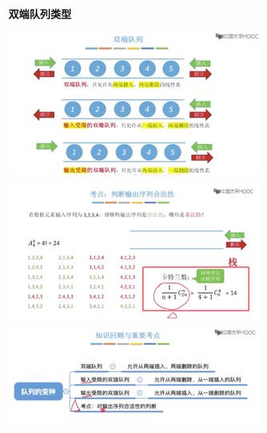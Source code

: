 ## 双端队列类型

![f1df857d969a8e6a839d3ac06176f486.png](attachments/f1df857d969a8e6a839d3ac06176f486.png)

![7c6ed600889409318dce115ea79b41d5.png](attachments/7c6ed600889409318dce115ea79b41d5.png)

![111a45f7d1150f636b12266dea29badb.png](attachments/111a45f7d1150f636b12266dea29badb.png)

